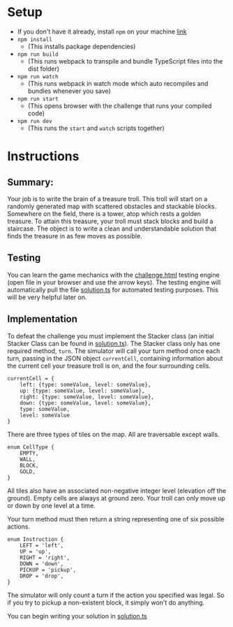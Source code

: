 # Setup

- If you don't have it already, install `npm` on your machine [link](https://docs.npmjs.com/downloading-and-installing-node-js-and-npm)
- `npm install`
  - (This installs package dependencies)
- `npm run build`
  - (This runs webpack to transpile and bundle TypeScript files into the dist folder)
- `npm run watch`
  - (This runs webpack in watch mode which auto recompiles and bundles whenever you save)
- `npm run start`
  - (This opens browser with the challenge that runs your compiled code)
- `npm run dev`
  - (This runs the `start` and `watch` scripts together)

# Instructions

## Summary:

Your job is to write the brain of a treasure troll. This troll will start on a randomly generated map with scattered obstacles and stackable blocks. Somewhere on the field, there is a tower, atop which rests a golden treasure. To attain this treasure, your troll must stack blocks and build a staircase. The object is to write a clean and understandable solution that finds the treasure in as few moves as possible.

## Testing

You can learn the game mechanics with the [challenge.html](./src/challenge.html) testing engine (open file in your browser and use the arrow keys). The testing engine will automatically pull the file [solution.ts](./src/solution.ts) for automated testing purposes. This will be very helpful later on.

## Implementation

To defeat the challenge you must implement the Stacker class (an initial Stacker Class can be found in [solution.ts](./src/solution.ts)). The Stacker class only has one required method, `turn`. The simulator will call your turn method once each turn, passing in the JSON object `currentCell`, containing information about the current cell your treasure troll is on, and the four surrounding cells.

```
currentCell = {
    left: {type: someValue, level: someValue},
    up: {type: someValue, level: someValue},
    right: {type: someValue, level: someValue},
    down: {type: someValue, level: someValue},
    type: someValue,
    level: someValue
}
```

There are three types of tiles on the map. All are traversable except walls.

```
enum CellType {
    EMPTY,
    WALL,
    BLOCK,
    GOLD,
}
```

All tiles also have an associated non-negative integer level (elevation off the ground). Empty cells are always at ground zero. Your troll can only move up or down by one level at a time.

Your turn method must then return a string representing one of six possible actions.

```
enum Instruction {
    LEFT = 'left',
    UP = 'up',
    RIGHT = 'right',
    DOWN = 'down',
    PICKUP = 'pickup',
    DROP = 'drop',
}
```

The simulator will only count a turn if the action you specified was legal. So if you try to pickup a non-existent block, it simply won't do anything.

You can begin writing your solution in [solution.ts](./src/solution.ts)
